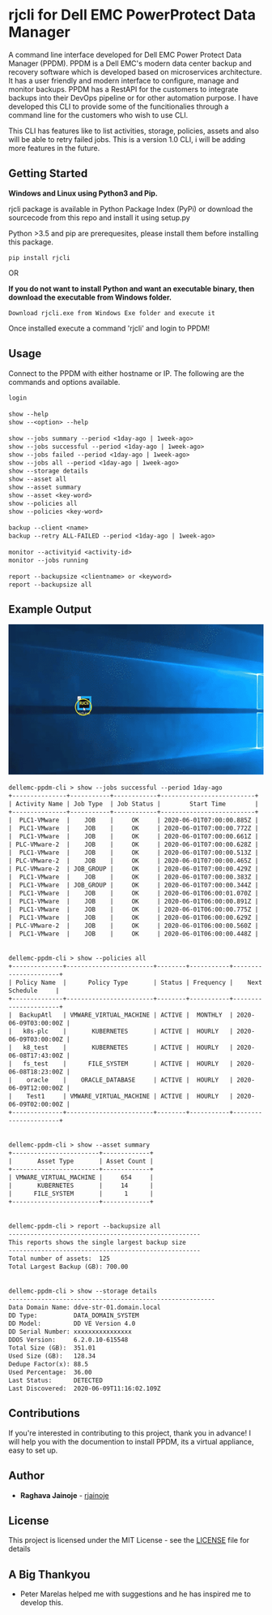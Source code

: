 # rjcli for Dell EMC PowerProtect Data Manager

A command line interface developed for Dell EMC Power Protect Data Manager (PPDM). PPDM is a Dell EMC's modern data center backup and recovery software which is developed based on microservices architecture.
It has a user friendly and modern interface to configure, manage and monitor backups. PPDM has a RestAPI for the customers to integrate backups into their DevOps pipeline or for other automation purpose.
I have developed this CLI to provide some of the funcitionalies through a command line for the customers who wish to use CLI.

This CLI has features like to list activities, storage, policies, assets and also will be able to retry failed jobs.
This is a version 1.0 CLI, i will be adding more features in the future.

## Getting Started

**Windows and Linux using Python3 and Pip.**

rjcli package is available in Python Package Index (PyPi) or download the sourcecode from this repo and install it using setup.py

Python >3.5 and pip are prerequesites, please install them before installing this package.

```
pip install rjcli
```

OR

**If you do not want to install Python and want an executable binary, then download the executable from Windows folder.**

```
Download rjcli.exe from Windows Exe folder and execute it
```
Once installed execute a command 'rjcli' and login to PPDM!


## Usage
Connect to the PPDM with either hostname or IP. The following are the commands and options available.

```
login

show --help
show --<option> --help

show --jobs summary --period <1day-ago | 1week-ago>
show --jobs successful --period <1day-ago | 1week-ago>
show --jobs failed --period <1day-ago | 1week-ago>
show --jobs all --period <1day-ago | 1week-ago>
show --storage details
show --asset all
show --asset summary
show --asset <key-word>
show --policies all
show --policies <key-word>

backup --client <name>
backup --retry ALL-FAILED --period <1day-ago | 1week-ago>

monitor --activityid <activity-id>
monitor --jobs running

report --backupsize <clientname> or <keyword>
report --backupsize all
```

## Example Output
![](images/rjcli.gif)
```
dellemc-ppdm-cli > show --jobs successful --period 1day-ago
+---------------+-----------+------------+--------------------------+
| Activity Name | Job Type  | Job Status |        Start Time        |
+---------------+-----------+------------+--------------------------+
|  PLC1-VMware  |    JOB    |     OK     | 2020-06-01T07:00:00.885Z |
|  PLC1-VMware  |    JOB    |     OK     | 2020-06-01T07:00:00.772Z |
|  PLC1-VMware  |    JOB    |     OK     | 2020-06-01T07:00:00.661Z |
| PLC-VMware-2  |    JOB    |     OK     | 2020-06-01T07:00:00.628Z |
|  PLC1-VMware  |    JOB    |     OK     | 2020-06-01T07:00:00.513Z |
| PLC-VMware-2  |    JOB    |     OK     | 2020-06-01T07:00:00.465Z |
| PLC-VMware-2  | JOB_GROUP |     OK     | 2020-06-01T07:00:00.429Z |
|  PLC1-VMware  |    JOB    |     OK     | 2020-06-01T07:00:00.383Z |
|  PLC1-VMware  | JOB_GROUP |     OK     | 2020-06-01T07:00:00.344Z |
|  PLC1-VMware  |    JOB    |     OK     | 2020-06-01T06:00:01.070Z |
|  PLC1-VMware  |    JOB    |     OK     | 2020-06-01T06:00:00.891Z |
|  PLC1-VMware  |    JOB    |     OK     | 2020-06-01T06:00:00.775Z |
|  PLC1-VMware  |    JOB    |     OK     | 2020-06-01T06:00:00.629Z |
| PLC-VMware-2  |    JOB    |     OK     | 2020-06-01T06:00:00.560Z |
|  PLC1-VMware  |    JOB    |     OK     | 2020-06-01T06:00:00.448Z |


dellemc-ppdm-cli > show --policies all
+--------------+------------------------+--------+-----------+----------------------+
| Policy Name  |      Policy Type       | Status | Frequency |    Next Schedule     |
+--------------+------------------------+--------+-----------+----------------------+
|  BackupAtl   | VMWARE_VIRTUAL_MACHINE | ACTIVE |  MONTHLY  | 2020-06-09T03:00:00Z |
|   k8s-plc    |       KUBERNETES       | ACTIVE |  HOURLY   | 2020-06-09T03:00:00Z |
|   k8_test    |       KUBERNETES       | ACTIVE |  HOURLY   | 2020-06-08T17:43:00Z |
|   fs_test    |      FILE_SYSTEM       | ACTIVE |  HOURLY   | 2020-06-08T18:23:00Z |
|    oracle    |    ORACLE_DATABASE     | ACTIVE |  HOURLY   | 2020-06-09T12:00:00Z |
|    Test1     | VMWARE_VIRTUAL_MACHINE | ACTIVE |  HOURLY   | 2020-06-09T02:00:00Z |
+--------------+------------------------+--------+-----------+----------------------+


dellemc-ppdm-cli > show --asset summary
+------------------------+-------------+
|       Asset Type       | Asset Count |
+------------------------+-------------+
| VMWARE_VIRTUAL_MACHINE |     654     |
|       KUBERNETES       |     14      |
|      FILE_SYSTEM       |      1      |
+------------------------+-------------+


dellemc-ppdm-cli > report --backupsize all
-----------------------------------------------------
This reports shows the single largest backup size
-----------------------------------------------------
Total number of assets:  125
Total Largest Backup (GB): 700.00


dellemc-ppdm-cli > show --storage details
---------------------------------------------------------
Data Domain Name: ddve-str-01.domain.local
DD Type:          DATA_DOMAIN_SYSTEM
DD Model:         DD VE Version 4.0
DD Serial Number: xxxxxxxxxxxxxxxx
DDOS Version:     6.2.0.10-615548
Total Size (GB):  351.01
Used Size (GB):   128.34
Dedupe Factor(x): 88.5
Used Percentage:  36.00
Last Status:      DETECTED
Last Discovered:  2020-06-09T11:16:02.109Z

```
## Contributions

If you're interested in contributing to this project, thank you in advance!
I will help you with the documention to install PPDM, its a virtual appliance, easy to set up.


## Author

* **Raghava Jainoje** - [rjainoje](https://github.com/rjainoje)


## License

This project is licensed under the MIT License - see the [LICENSE](LICENSE) file for details

## A Big Thankyou

* Peter Marelas helped me with suggestions and he has inspired me to develop this.
